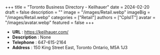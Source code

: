 +++
title = "Toronto Business Directory - Keilhauer"
date = 2024-02-20
draft = false
description = ""
image = "/images/Retail.webp"
imageBig = "/images/Retail.webp"
categories = ["Retail"]
authors = ["CplsIT"]
avatar = "/images/avatar.webp"
featured = false
+++


* **URL** :  https://keilhauer.com/
* **Description** : None
* **Telephone** : 647-615-2164
* **Address** : 150 King Street East, Toronto Ontario, M5A 1J3